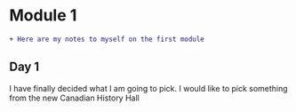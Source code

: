 # Module 1 

```diff
+ Here are my notes to myself on the first module
```
## Day 1
I have finally decided what I am going to pick. I would like to pick something from the new Canadian History Hall
